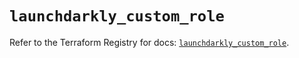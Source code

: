 # `launchdarkly_custom_role`

Refer to the Terraform Registry for docs: [`launchdarkly_custom_role`](https://registry.terraform.io/providers/launchdarkly/launchdarkly/2.18.0/docs/resources/custom_role).
